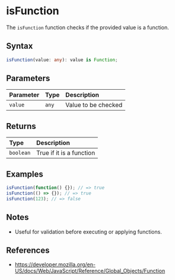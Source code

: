 # isFunction

The `isFunction` function checks if the provided value is a function.

## Syntax
```typescript
isFunction(value: any): value is Function;
```

## Parameters
| Parameter | Type   | Description           |
| :-------- | :----- | :--------------------|
| `value`   | `any`  | Value to be checked   |

## Returns
| Type      | Description                                 |
| :-------- | :------------------------------------------ |
| `boolean` | True if it is a function                    |

## Examples
```typescript
isFunction(function() {}); // => true
isFunction(() => {}); // => true
isFunction(123); // => false
```

## Notes
* Useful for validation before executing or applying functions.

## References
* https://developer.mozilla.org/en-US/docs/Web/JavaScript/Reference/Global_Objects/Function